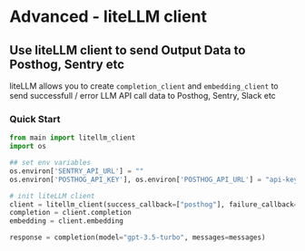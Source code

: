 # Advanced - liteLLM client

## Use liteLLM client to send Output Data to Posthog, Sentry etc
liteLLM allows you to create `completion_client` and `embedding_client` to send successfull / error LLM API call data to Posthog, Sentry, Slack etc

### Quick Start
```python
from main import litellm_client
import os

## set env variables
os.environ['SENTRY_API_URL'] = ""
os.environ['POSTHOG_API_KEY'], os.environ['POSTHOG_API_URL'] = "api-key", "api-url"

# init liteLLM client
client = litellm_client(success_callback=["posthog"], failure_callback=["sentry", "posthog"])
completion = client.completion
embedding = client.embedding

response = completion(model="gpt-3.5-turbo", messages=messages) 
```


